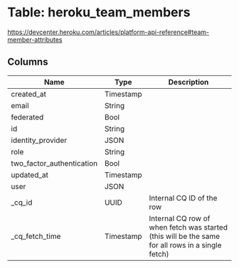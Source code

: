 
# Table: heroku_team_members
https://devcenter.heroku.com/articles/platform-api-reference#team-member-attributes
## Columns
| Name        | Type           | Description  |
| ------------- | ------------- | -----  |
|created_at|Timestamp||
|email|String||
|federated|Bool||
|id|String||
|identity_provider|JSON||
|role|String||
|two_factor_authentication|Bool||
|updated_at|Timestamp||
|user|JSON||
|_cq_id|UUID|Internal CQ ID of the row|
|_cq_fetch_time|Timestamp|Internal CQ row of when fetch was started (this will be the same for all rows in a single fetch)|
